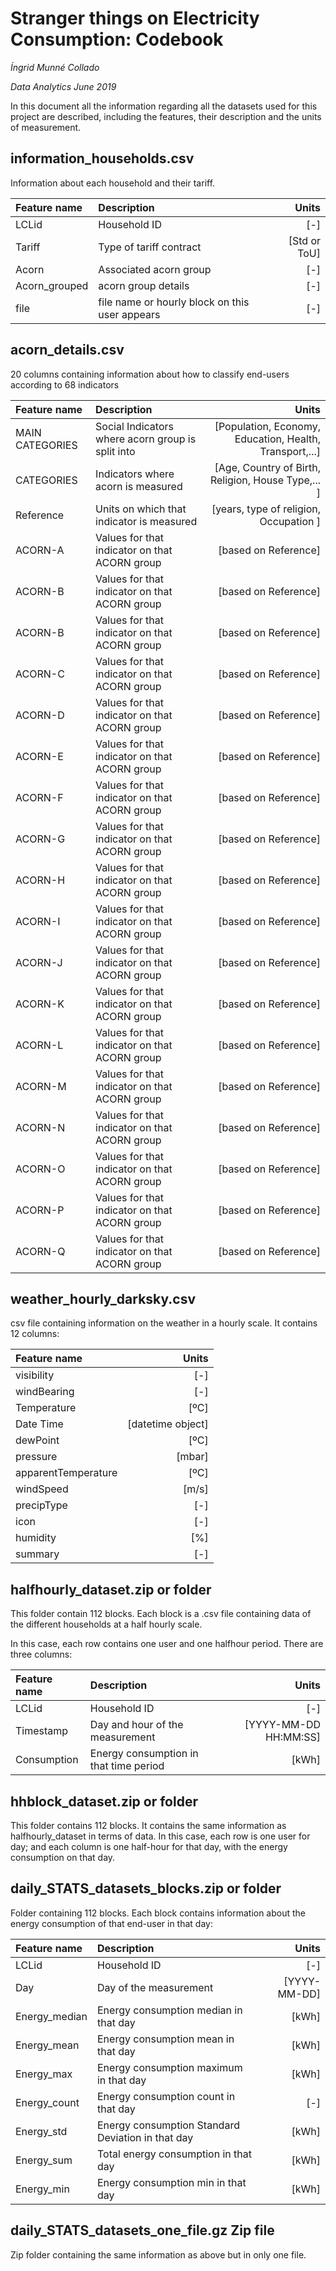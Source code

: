 
# Stranger things on Electricity Consumption: Codebook
*Íngrid Munné Collado*

*Data Analytics June 2019*

In this document all the information regarding all the datasets used for this project are described, including the features, their description and the units of measurement. 

## **information_households.csv**

Information about each household and their tariff. 

| Feature name   | Description  | Units     |
| :------------- | :---------- | -----------: |
|  LCLid         | Household ID | [-]           |
| Tariff   |Type of tariff contract | [Std or ToU]  |
| Acorn   |Associated acorn group  | [-]  |
| Acorn_grouped   |  acorn group details  | [-]  |
| file   |file name or hourly block on this user appears  | [-]  |



## **acorn_details.csv**
20 columns containing information about how to classify end-users according to 68 indicators 

| Feature name   | Description  | Units     |
| :------------- | :---------- | -----------: |
|  MAIN CATEGORIES         | Social Indicators where acorn group is split into | [Population, Economy, Education, Health, Transport,...]           |
|  CATEGORIES         | Indicators where acorn is measured | [Age, Country of Birth, Religion, House Type,... ]           |
| Reference          | Units on which that indicator is measured | [years, type of religion,  Occupation ]  |
| ACORN-A            | Values for that indicator on that ACORN group | [based on Reference]  |
| ACORN-B            | Values for that indicator on that ACORN group | [based on Reference]  |
| ACORN-B            | Values for that indicator on that ACORN group | [based on Reference]  |
| ACORN-C            | Values for that indicator on that ACORN group | [based on Reference]  |
| ACORN-D            | Values for that indicator on that ACORN group | [based on Reference]  |
| ACORN-E            | Values for that indicator on that ACORN group | [based on Reference] |
| ACORN-F            | Values for that indicator on that ACORN group | [based on Reference] |
| ACORN-G            | Values for that indicator on that ACORN group | [based on Reference] |
| ACORN-H            | Values for that indicator on that ACORN group | [based on Reference] |
| ACORN-I            | Values for that indicator on that ACORN group | [based on Reference] |
| ACORN-J            | Values for that indicator on that ACORN group | [based on Reference] |
| ACORN-K            | Values for that indicator on that ACORN group | [based on Reference] |
| ACORN-L            | Values for that indicator on that ACORN group | [based on Reference] |
| ACORN-M            | Values for that indicator on that ACORN group | [based on Reference] |
| ACORN-N            | Values for that indicator on that ACORN group | [based on Reference] |
| ACORN-O            | Values for that indicator on that ACORN group | [based on Reference] |
| ACORN-P            | Values for that indicator on that ACORN group | [based on Reference] |
| ACORN-Q            | Values for that indicator on that ACORN group | [based on Reference] |## 



## **weather_hourly_darksky.csv**

 csv file containing information on the weather in a hourly scale. It contains 12 columns: 

| Feature name   |  Units     |
| :------------- | -----------: |
|visibility | [-]
|windBearing | [-]
|Temperature |  [ºC]
|Date Time | [datetime object]
|dewPoint | [ºC]
|pressure | [mbar]
|apparentTemperature |  [ºC]
|windSpeed |  [m/s]
|precipType | [-]
|icon | [-]
|humidity | [%]
|summary | [-]



## **halfhourly_dataset.zip or folder**

This folder contain 112 blocks. Each block is a .csv file containing data of the different households at a half hourly scale.

In this case, each row contains one user and one halfhour period. There are three columns:

| Feature name   | Description  | Units     |
| :------------- | :---------- | -----------: |
|  LCLid         | Household ID | [-]           |
| Timestamp   |Day and hour of the measurement  | [YYYY-MM-DD HH:MM:SS]  |
| Consumption   |Energy consumption in that time period  | [kWh]  |



## **hhblock_dataset.zip or folder**

This folder contains 112 blocks. It contains the same information as halfhourly_dataset in terms of data. In this case, each row is one user for day; and each column is one half-hour for that day, with the energy consumption on that day. 



## **daily_STATS_datasets_blocks.zip or folder**

Folder containing 112 blocks. Each block contains information about the energy consumption of that end-user in that day: 

| Feature name   | Description  | Units     |
| :------------- | :---------- | -----------: |
|  LCLid         | Household ID | [-]           |
| Day   |Day of the measurement  | [YYYY-MM-DD]  |
| Energy_median   |Energy consumption median in that day | [kWh]  |
| Energy_mean   |Energy consumption mean in that day | [kWh]  |
| Energy_max   |Energy consumption maximum in that day | [kWh]  |
| Energy_count   |Energy consumption count in that day | [-]  |
| Energy_std   |Energy consumption Standard Deviation in that day | [kWh]  |
| Energy_sum   | Total energy consumption in that day | [kWh]  |
| Energy_min   |Energy consumption min in that day | [kWh]  |

## **daily_STATS_datasets_one_file.gz Zip file**

Zip folder containing the same information as above but in only one file. 

